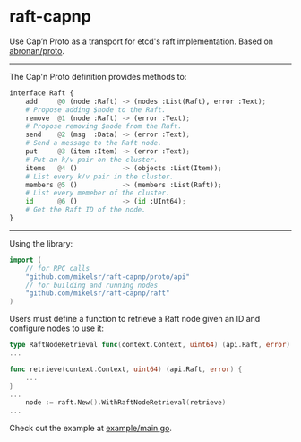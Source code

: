 # raft-capnp

Use Cap’n Proto as a transport for etcd's raft implementation.
Based on [abronan/proto](https://github.com/abronan/proton).

---

The Cap'n Proto definition provides methods to:

```python
interface Raft {
    add     @0 (node :Raft) -> (nodes :List(Raft), error :Text);
    # Propose adding $node to the Raft.
    remove  @1 (node :Raft) -> (error :Text);
    # Propose removing $node from the Raft.
    send    @2 (msg  :Data) -> (error :Text);
    # Send a message to the Raft node.
    put     @3 (item :Item) -> (error :Text);
    # Put an k/v pair on the cluster.
    items   @4 ()           -> (objects :List(Item));
    # List every k/v pair in the cluster.
    members @5 ()           -> (members :List(Raft));
    # List every memeber of the cluster.
    id      @6 ()           -> (id :UInt64);
    # Get the Raft ID of the node.
}
```

---

Using the library:

```go
import (
    // for RPC calls
    "github.com/mikelsr/raft-capnp/proto/api"
    // for building and running nodes
	"github.com/mikelsr/raft-capnp/raft"
)
```

Users must define a function to retrieve a Raft node given an ID and configure
nodes to use it:

```go
type RaftNodeRetrieval func(context.Context, uint64) (api.Raft, error)
...

func retrieve(context.Context, uint64) (api.Raft, error) {
    ...
}
...
    node := raft.New().WithRaftNodeRetrieval(retrieve)
...
```

Check out the example at
[example/main.go](https://github.com/mikelsr/raft-capnp/blob/main/example/main.go).

